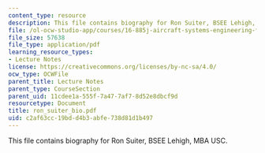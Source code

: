 ```yaml
---
content_type: resource
description: This file contains biography for Ron Suiter, BSEE Lehigh, MBA USC.
file: /ol-ocw-studio-app/courses/16-885j-aircraft-systems-engineering-fall-2004/c2af63cc19bdd4b3abfe738d81d1b497_ron_suiter_bio.pdf
file_size: 57638
file_type: application/pdf
learning_resource_types:
- Lecture Notes
license: https://creativecommons.org/licenses/by-nc-sa/4.0/
ocw_type: OCWFile
parent_title: Lecture Notes
parent_type: CourseSection
parent_uid: 11cdee1a-555f-7a47-7af7-8d52e8dbcf9d
resourcetype: Document
title: ron_suiter_bio.pdf
uid: c2af63cc-19bd-d4b3-abfe-738d81d1b497
---
```

This file contains biography for Ron Suiter, BSEE Lehigh, MBA USC.